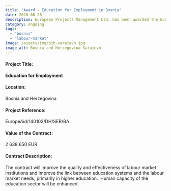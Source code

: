 ```yaml
---
title: "Award - Education for Employment in Bosnia"
date: 2020-08-28
description: European Projects Management Ltd. has been awarded the EuropeAid project contract in Bosnia and Herzegovina, in consortium with Hulla & Co. Human Dynamics GmbH & Co KG.
category: ongoing
tags: 
  - "bosnia"
  - "labour-market"
image: /assets/img/bih-sarajevo.jpg
image_alt: Bosnia and Herzegovina Sarajevo
---
```

#### Project Title:

**Education for Employment**

#### Location:

Bosnia and Herzegovina

#### Project Reference:

EuropeAid/140102/DH/SER/BA

#### Value of the Contract:

2 638 650 EUR

#### Contract Description:

The contract will improve the quality and effectiveness of labour market institutions and improve the link between education systems and the labour market needs, primarily in higher education.  Human capacity of the education sector will be enhanced.
